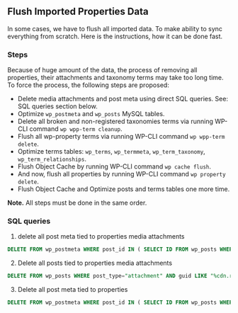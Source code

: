 ## Flush Imported Properties Data

In some cases, we have to flush all imported data. To make ability to sync everything from scratch.
Here is the instructions, how it can be done fast.

### Steps

Because of huge amount of the data, the process of removing all properties, their attachments and taxonomy terms may take too long time.
To force the process, the following steps are proposed:

* Delete media attachments and post meta using direct SQL queries. See: SQL queries section below.
* Optimize `wp_postmeta` and `wp_posts` MySQL tables.
* Delete all broken and non-registered taxonomies terms via running WP-CLI command `wp wpp-term cleanup`.
* Flush all wp-property terms via running WP-CLI command `wp wpp-term delete`.
* Optimize terms tables: `wp_terms`, `wp_termmeta`, `wp_term_taxonomy`, `wp_term_relationships`.
* Flush Object Cache by running WP-CLI command `wp cache flush`.
* And now, flush all properties by running WP-CLI command `wp property delete`.
* Flush Object Cache and Optimize posts and terms tables one more time.

**Note.** All steps must be done in the same order.

### SQL queries

1. delete all post meta tied to properties media attachments

```sql
DELETE FROM wp_postmeta WHERE post_id IN ( SELECT ID FROM wp_posts WHERE post_type="attachment" AND guid LIKE "%cdn.rets.ci%" );
```

2. Delete all posts tied to properties media attachments

```sql
DELETE FROM wp_posts WHERE post_type="attachment" AND guid LIKE "%cdn.rets.ci%";
```

3. Delete all post meta tied to properties

```sql
DELETE FROM wp_postmeta WHERE post_id IN ( SELECT ID FROM wp_posts WHERE post_type="property" );
```